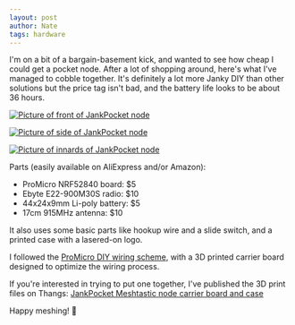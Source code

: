 ```yaml
---
layout: post
author: Nate
tags: hardware
---
```


I'm on a bit of a bargain-basement kick, and wanted to see how cheap I could get a pocket node. After a lot of shopping around, here's what I've managed to cobble together. It's definitely a lot more Janky DIY than other solutions but the price tag isn't bad, and the battery life looks to be about 36 hours.

[![Picture of front of JankPocket node](../../../images/2025-10-26-jankpocket-front.jpg)](../../../images/2025-10-26-jankpocket-front.jpg)

[![Picture of side of JankPocket node](../../../images/2025-10-26-jankpocket-side.jpg)](../../../images/2025-10-26-jankpocket-side.jpg)

[![Picture of innards of JankPocket node](../../../images/2025-10-26-jankpocket-internals.jpg)](../../../images/2025-10-26-jankpocket-internals.jpg)

Parts (easily available on AliExpress and/or Amazon):
- ProMicro NRF52840 board: $5
- Ebyte E22-900M30S radio: $10
- 44x24x9mm Li-poly battery: $5
- 17cm 915MHz antenna: $10

It also uses some basic parts like hookup wire and a slide switch, and a printed case with a lasered-on logo.

I followed the [ProMicro DIY wiring scheme](https://github.com/meshtastic/firmware/blob/develop/variants/nrf52840/diy/nrf52_promicro_diy_tcxo/Schematic_Pro-Micro_Pinouts%202024-12-14.pdf), with a 3D printed carrier board designed to optimize the wiring process. 

If you're interested in trying to put one together, I've published the 3D print files on Thangs: [JankPocket Meshtastic node carrier board and case](https://thangs.com/designer/natetrue/3d-model/JankPocket%20Meshtastic%20radio%20node%20carrier%20board%20and%20case-1456375?source=All+Files)

Happy meshing! 🍁
